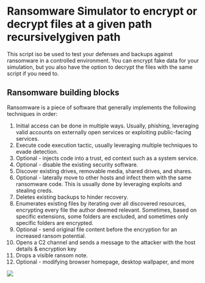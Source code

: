 # Ransomware Simulator to encrypt or decrypt files at a given path recursivelygiven path
 
 This script iso be used to test your defenses and backups against ransomware in a controlled environment. 
 You can encrypt fake data for your simulation, but you also have the option to decrypt the files with the same script if you need to.
 
## Ransomware building blocks

Ransomware is a piece of software that generally implements the following techniques in order:

1. Initial access can be done in multiple ways. Usually, phishing, leveraging valid accounts on externally open services or exploiting public-facing services.
2. Execute code execution tactic, usually leveraging multiple techniques to evade detection.
3. Optional - injects code into a trust, ed context such as a system service.
4. Optional - disable the existing security software.
5. Discover existing drives, removable media, shared drives, and shares.
6. Optional - laterally move to other hosts and infect them with the same ransomware code. This is usually done by leveraging exploits and stealing creds.
7. Deletes existing backups to hinder recovery.
8. Enumerates existing files by iterating over all discovered resources, encrypting every file the author deemed relevant. Sometimes, based on specific extensions, some folders are excluded, and sometimes only specific folders are encrypted. 
9. Optional - send original file content before the encryption for an increased ransom potential.
10. Opens a C2 channel and sends a message to the attacker with the host details & encryption key 
11. Drops a visible ransom note. 
12. Optional - modifying browser homepage, desktop wallpaper, and more

![](https://github.com/eshlomo1/MS-Defender-4-xOPS/blob/main/SIM/Ransom.png)
